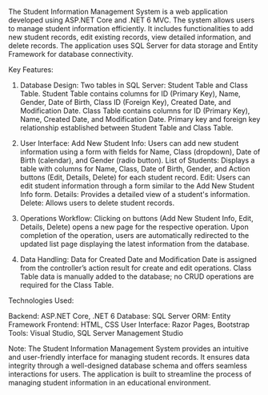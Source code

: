 The Student Information Management System is a web application developed using ASP.NET Core and .NET 6 MVC. The system allows users to manage student information efficiently. It includes functionalities to add new student records, edit existing records, view detailed information, and delete records. The application uses SQL Server for data storage and Entity Framework for database connectivity.

Key Features:

1. Database Design:
  Two tables in SQL Server: Student Table and Class Table.
  Student Table contains columns for ID (Primary Key), Name, Gender, Date of Birth, Class ID (Foreign Key), Created Date, and Modification Date.
  Class Table contains columns for ID (Primary Key), Name, Created Date, and Modification Date.
  Primary key and foreign key relationship established between Student Table and Class Table.

2. User Interface:
  Add New Student Info: Users can add new student information using a form with fields for Name, Class (dropdown), Date of Birth (calendar), and Gender (radio button).
  List of Students: Displays a table with columns for Name, Class, Date of Birth, Gender, and Action buttons (Edit, Details, Delete) for each student record.
  Edit: Users can edit student information through a form similar to the Add New Student Info form.
  Details: Provides a detailed view of a student's information.
  Delete: Allows users to delete student records.

3. Operations Workflow:
  Clicking on buttons (Add New Student Info, Edit, Details, Delete) opens a new page for the respective operation.
  Upon completion of the operation, users are automatically redirected to the updated list page displaying the latest information from the database.

4. Data Handling:
  Data for Created Date and Modification Date is assigned from the controller’s action result for create and edit operations.
  Class Table data is manually added to the database; no CRUD operations are required for the Class Table.

Technologies Used:

Backend: ASP.NET Core, .NET 6
Database: SQL Server
ORM: Entity Framework
Frontend: HTML, CSS
User Interface: Razor Pages, Bootstrap
Tools: Visual Studio, SQL Server Management Studio

Note: The Student Information Management System provides an intuitive and user-friendly interface for managing student records. It ensures data integrity through a well-designed database schema and offers seamless interactions for users. The application is built to streamline the process of managing student information in an educational environment.
